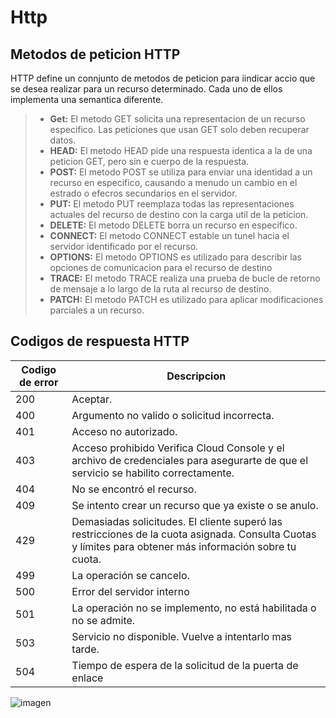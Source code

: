 #  Http

## Metodos de peticion HTTP

HTTP define un connjunto de metodos de peticion para iindicar accio que se desea realizar para un recurso determinado. Cada uno de ellos implementa una semantica diferente.

> - **Get:** El metodo GET solicita una representacion de un recurso especifico. Las peticiones que usan GET solo deben recuperar datos.
> - **HEAD:** El metodo HEAD pide una respuesta identica a la de una peticion GET, pero sin e cuerpo de la respuesta.
> - **POST:** El metodo POST se utiliza para enviar una identidad a un recurso en especifico, causando a menudo un cambio en el estrado o efecros secundarios en el servidor.
> - **PUT:** El metodo PUT reemplaza todas las representaciones actuales del recurso de destino con la carga util de la peticion.
> - **DELETE:** El metodo DELETE borra un recurso en especifico.
> - **CONNECT:** El metodo CONNECT estable un tunel hacia el servidor identificado por el recurso.
> - **OPTIONS:** El metodo OPTIONS es utilizado para describir las opciones de comunicacion para el recurso de destino
> - **TRACE:** El metodo TRACE realiza una prueba de bucle de retorno de mensaje a lo largo de la ruta al recurso de destino.
> - **PATCH:** El metodo PATCH es utilizado para aplicar modificaciones parciales a un recurso.


## Codigos de respuesta HTTP

|Codigo de error         |Descripcion                                             |
|------------------------|--------------------------------------------------------|
|200                     |Aceptar.                                                |
|400                     |Argumento no valido o solicitud incorrecta.             |
|401                     |Acceso no autorizado.                                   |
|403                     |Acceso prohibido Verifica Cloud Console y el archivo de credenciales para asegurarte de que el servicio se habilito correctamente.        |
|404                     |No se encontró el recurso.                              |
|409                     |Se intento crear un recurso que ya existe o se anulo.   |
|429                     |Demasiadas solicitudes. El cliente superó las restricciones de la cuota asignada. Consulta Cuotas y límites para obtener más información sobre tu cuota.                                                       |
|499                     |La operación se cancelo.|
|500                     |Error del servidor interno                              |
|501                     |La operación no se implemento, no está habilitada o no se admite.                                                                        |
|503                     |Servicio no disponible. Vuelve a intentarlo mas tarde.                                                                            |
|504                     |Tiempo de espera de la solicitud de la puerta de enlace |

![imagen](https://www.twaino.com/wp-content/uploads/2022/07/Protocolo-de-transferencia-de-hipertexto-HTTP.png)